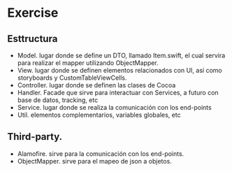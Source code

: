 # Exercise


## Esttructura

- Model. lugar donde se define un DTO, llamado Item.swift, el cual servira para realizar el mapper utilizando ObjectMapper.
- View. lugar donde se definen elementos relacionados con UI, así como storyboards y CustomTableViewCells.
- Controller. lugar donde se definen las clases de Cocoa
- Handler. Facade que sirve para interactuar con Services, a futuro con base de datos, tracking, etc
- Service. lugar donde se realiza la comunicación con los end-points
- Util. elementos complementarios, variables globales, etc

## Third-party. 

- Alamofire. sirve para la comunicación con los end-points.
- ObjectMapper. sirve para el mapeo de json a objetos.

